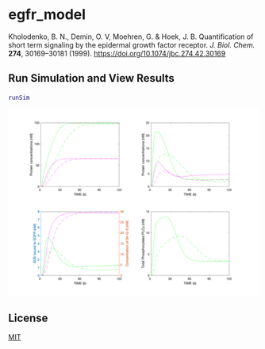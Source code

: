 # egfr_model
Kholodenko, B. N., Demin, O. V, Moehren, G. & Hoek, J. B. Quantification of short term signaling by the epidermal growth factor receptor. *J. Biol. Chem.* **274**, 30169–30181 (1999). https://doi.org/10.1074/jbc.274.42.30169
## Run Simulation and View Results
```matlab
runSim

```
![timecourse](./timecourse.png)

## License
[MIT](LICENSE)